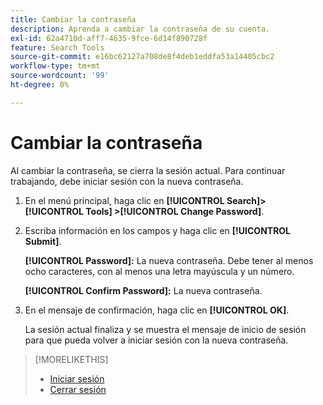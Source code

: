 ```yaml
---
title: Cambiar la contraseña
description: Aprenda a cambiar la contraseña de su cuenta.
exl-id: 62a4710d-aff7-4635-9fce-6d14f890728f
feature: Search Tools
source-git-commit: e16bc62127a708de8f4deb1eddfa53a14405cbc2
workflow-type: tm+mt
source-wordcount: '99'
ht-degree: 0%

---
```


# Cambiar la contraseña

Al cambiar la contraseña, se cierra la sesión actual. Para continuar trabajando, debe iniciar sesión con la nueva contraseña.

1. En el menú principal, haga clic en **[!UICONTROL Search]> [!UICONTROL Tools] >[!UICONTROL Change Password]**.

1. Escriba información en los campos y haga clic en **[!UICONTROL Submit]**.

   **[!UICONTROL Password]:** La nueva contraseña. Debe tener al menos ocho caracteres, con al menos una letra mayúscula y un número.

   **[!UICONTROL Confirm Password]:** La nueva contraseña.

1. En el mensaje de confirmación, haga clic en **[!UICONTROL OK]**.

   La sesión actual finaliza y se muestra el mensaje de inicio de sesión para que pueda volver a iniciar sesión con la nueva contraseña.

>[!MORELIKETHIS]
>
>* [Iniciar sesión](/help/search-social-commerce/getting-started/log-in.md)
>* [Cerrar sesión](/help/search-social-commerce/getting-started/log-out.md)

